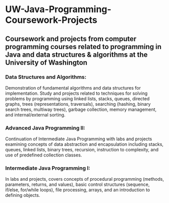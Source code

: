 # UW-Java-Programming-Coursework-Projects
## Coursework and projects from computer programming courses related to programming in Java and data structures & algorithms at the University of Washington

### Data Structures and Algorithms:
Demonstration of fundamental algorithms and data structures for implementation. Study and projects related to techniques for solving problems by programming using linked lists, stacks, queues, directed graphs, trees (representations, traversals), searching (hashing, binary search trees, multiway trees), garbage collection, memory management, and internal/external sorting.

### Advanced Java Programming II:
Continuation of Intermediate Java Programming with labs and projects examining concepts of data abstraction and encapsulation including stacks, queues, linked lists, binary trees, recursion, instruction to complexity, and use of predefined collection classes.

### Intermediate Java Programming I:
In labs and projects, covers concepts of procedural programming (methods, parameters, returns, and values), basic control structures (sequence, if/else, for/while loops), file processing, arrays, and an introduction to defining objects. 